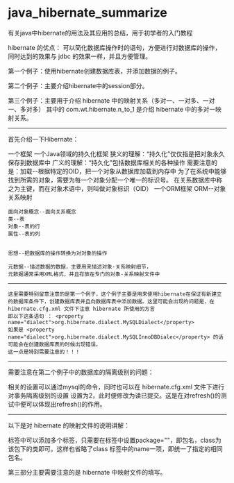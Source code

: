 # java_hibernate_summarize

有关java中hibernate的用法及其应用的总结，用于初学者的入门教程

hibernate 的优点：
	可以简化数据库操作时的语句，方便进行对数据库的操作，同时达到的效果与 jdbc 的效果一样，并且方便管理。
	

第一个例子：使用hibernate创建数据库表，并添加数据的例子。

第二个例子：主要介绍hibernate中的session部分。

第三个例子：主要用于介绍 hibernate 中的映射关系（多对一、一对多、一对一、多对多）
	    其中的 com.wt.hibernate.n_to_1 是介绍 hibernate 中的多对一映射关系。
	    
	    
--------------------------------------------------------------------------------------------------------------------------------------


首先介绍一下Hibernate：


一个框架
一个Java领域的持久化框架
	狭义的理解：“持久化”仅仅指是把对象永久保存到数据库中
	广义的理解：“持久化”包括数据库相关的各种操作
		需要注意的是：加载--根据特定的OID，把一个对象从数据库加载到内存中
		为了在系统中能够找到所需的对象，需要为每一个对象分配一个唯一的标识号。
	   在关系数据库中称之为主键，而在对象术语中，则叫做对象标识（OID）
一个ORM框架 
	ORM--对象关系映射

	面向对象概念--面向关系概念
	类--表
	对象--表的行
	属性--表的列
	

	思想--把数据库的操作转换为对对象的操作

	元数据--描述数据的数据，主要用来描述对象-关系映射细节，
	元数据通常采用XML格式，并且存放在专门的对象-关系映射文件中
	
--------------------------------------------------------------------------------------------------------------------------------------

    这里需要特别留意注意的是第一个例子，这个例子主要是用来使用hibernate在保证有新建立的数据库条件下，创建数据库表并且向数据库表中添加数据。这里可能会出现的问题是，在 hibernate.cfg.xml 文件下注意 hibernate 所使用的方言
    即以下这条语句 ： <property name="dialect">org.hibernate.dialect.MySQLDialect</property>
    如果是 <property name="dialect">org.hibernate.dialect.MySQLInnoDBDialec</property> 的话可能会在创建数据库表的时候出现错误。
    这一点是特别需要注意的！！！
		
--------------------------------------------------------------------------------------------------------------------------------------

需要注意在第二个例子中的数据库的隔离级别的问题：

   相关的设置可以通过mysql的命令，同时也可以在 hibernate.cfg.xml 文件下进行对事务隔离级别的设置
设置为<property name="connection.isolation">2</property>，此时便修改为读已提交。这是在对refresh()的测试中便可以体现出refresh()的作用。

--------------------------------------------------------------------------------------------------------------------------------------

以下是对 hibernate 的映射文件的说明讲解：

  <hibernate-mapping></hibernate-mapping>标签中可以添加多个<class></class>标签，只需要在<hibernate-mapping></hibernate-mapping>标签中设置package=""，即包名，class为该包下的类即可。这样也省略了class 标签中的name一项，即统一了指定的相同包名。
  
第三部分主要需要注意的是 hibernate 中映射文件的填写。
